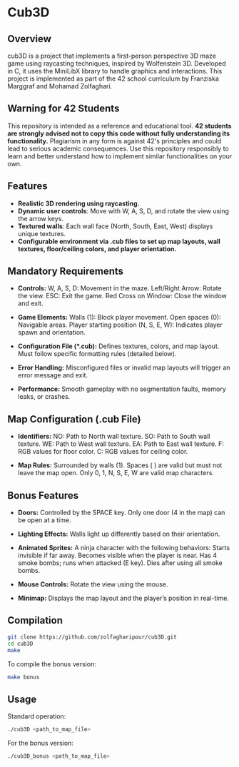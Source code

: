 # Cub3D

## Overview

cub3D is a project that implements a first-person perspective 3D maze game using raycasting techniques, inspired by Wolfenstein 3D. Developed in C, it uses the MiniLibX library to handle graphics and interactions. This project is implemented as part of the 42 school curriculum by Franziska Marggraf and Mohamad Zolfaghari.

## Warning for 42 Students

This repository is intended as a reference and educational tool. **42 students are strongly advised not to copy this code without fully understanding its functionality.** Plagiarism in any form is against 42's principles and could lead to serious academic consequences. Use this repository responsibly to learn and better understand how to implement similar functionalities on your own.

## Features

- **Realistic 3D rendering using raycasting.**
- **Dynamic user controls**: Move with W, A, S, D, and rotate the view using the arrow keys.
- **Textured walls**: Each wall face (North, South, East, West) displays unique textures.
- **Configurable environment via .cub files to set up map layouts, wall textures, floor/ceiling colors, and player orientation.**

## Mandatory Requirements

- **Controls:**
    W, A, S, D: Movement in the maze.
    Left/Right Arrow: Rotate the view.
    ESC: Exit the game.
    Red Cross on Window: Close the window and exit.

- **Game Elements:**
    Walls (1): Block player movement.
    Open spaces (0): Navigable areas.
    Player starting position (N, S, E, W): Indicates player spawn and orientation.

- **Configuration File (*.cub):**
    Defines textures, colors, and map layout.
    Must follow specific formatting rules (detailed below).

- **Error Handling:**
    Misconfigured files or invalid map layouts will trigger an error message and exit.

- **Performance:**
    Smooth gameplay with no segmentation faults, memory leaks, or crashes.

## Map Configuration (.cub File)

- **Identifiers:**
    NO: Path to North wall texture.
    SO: Path to South wall texture.
    WE: Path to West wall texture.
    EA: Path to East wall texture.
    F: RGB values for floor color.
    C: RGB values for ceiling color.

- **Map Rules:**
    Surrounded by walls (1).
    Spaces ( ) are valid but must not leave the map open.
    Only 0, 1, N, S, E, W are valid map characters.

## Bonus Features

- **Doors:**
    Controlled by the SPACE key.
    Only one door (4 in the map) can be open at a time.

- **Lighting Effects:**
    Walls light up differently based on their orientation.

- **Animated Sprites:**
    A ninja character with the following behaviors:
        Starts invisible if far away.
        Becomes visible when the player is near.
        Has 4 smoke bombs; runs when attacked (E key).
        Dies after using all smoke bombs.

- **Mouse Controls:**
    Rotate the view using the mouse.

- **Minimap:**
    Displays the map layout and the player’s position in real-time.

## Compilation

```bash
git clone https://github.com/zolfagharipour/cub3D.git
cd cub3D
make
```

To compile the bonus version:

```bash
make bonus
```
## Usage

Standard operation:

```bash
./cub3D <path_to_map_file>
```
For the bonus version:

```bash
./cub3D_bonus <path_to_map_file>
```
